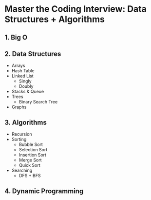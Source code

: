 # Master the Coding Interview: Data Structures + Algorithms
## 1. Big O
## 2. Data Structures
- Arrays
- Hash Table
- Linked List
    - Singly
    - Doubly
- Stacks & Queue
- Trees
    - Binary Search Tree
- Graphs
## 3. Algorithms
- Recursion
- Sorting
    - Bubble Sort
    - Selection Sort
    - Insertion Sort
    - Merge Sort
    - Quick Sort
- Searching
    - DFS + BFS
## 4. Dynamic Programming